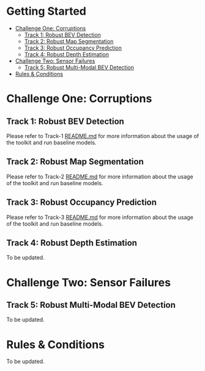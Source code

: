# Getting Started

- [Challenge One: Corruptions]()
  - [Track 1: Robust BEV Detection](#track-1-robust-bev-detection)
  - [Track 2: Robust Map Segmentation](#track-2-robust-map-segmentation)
  - [Track 3: Robust Occupancy Prediction](#track-3-robust-occupancy-prediction)
  - [Track 4: Robust Depth Estimation](#track-4-robust-depth-estimation)
- [Challenge Two: Sensor Failures]()
  - [Track 5: Robust Multi-Modal BEV Detection](#track-5-robust-multi-modal-bev-detection)
- [Rules & Conditions](#rules-conditions)


# Challenge One: Corruptions


## Track 1: Robust BEV Detection

Please refer to Track-1 [README.md](../track-1/README.md) for more information about the usage of the toolkit and run baseline models.

## Track 2: Robust Map Segmentation

Please refer to Track-2 [README.md](../track-2/README.md) for more information about the usage of the toolkit and run baseline models.


## Track 3: Robust Occupancy Prediction

Please refer to Track-3 [README.md](../track-3/README.md) for more information about the usage of the toolkit and run baseline models.

## Track 4: Robust Depth Estimation
To be updated.


# Challenge Two: Sensor Failures


## Track 5: Robust Multi-Modal BEV Detection
To be updated.


# Rules & Conditions
To be updated.


